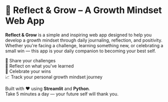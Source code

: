 # 🌱 Reflect & Grow – A Growth Mindset Web App

**Reflect & Grow** is a simple and inspiring web app designed to help you develop a growth mindset through daily journaling, reflection, and positivity. Whether you're facing a challenge, learning something new, or celebrating a small win — this app is your daily companion to becoming your best self.

💭 Share your challenges  
📝 Reflect on what you've learned  
🎉 Celebrate your wins  
📈 Track your personal growth mindset journey

Built with ❤️ using **Streamlit** and **Python**.  
Take 5 minutes a day — your future self will thank you.

